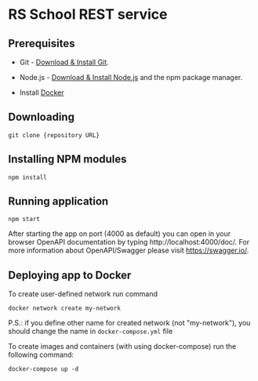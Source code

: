 # RS School REST service

## Prerequisites

- Git - [Download & Install Git](https://git-scm.com/downloads).
- Node.js - [Download & Install Node.js](https://nodejs.org/en/download/) and the npm package manager.


- Install [Docker](https://docs.docker.com/engine/install/)

## Downloading

```
git clone {repository URL}
```

## Installing NPM modules

```
npm install
```

## Running application

```
npm start
```

After starting the app on port (4000 as default) you can open
in your browser OpenAPI documentation by typing http://localhost:4000/doc/.
For more information about OpenAPI/Swagger please visit https://swagger.io/.

## Deploying app to Docker

To create user-defined network run command

```
docker network create my-network
```
P.S.: if you define other name for created network (not "my-network"), you should change the name in `docker-compose.yml` file

To create images and containers (with using docker-compose) run the following command:

```
docker-compose up -d
```
